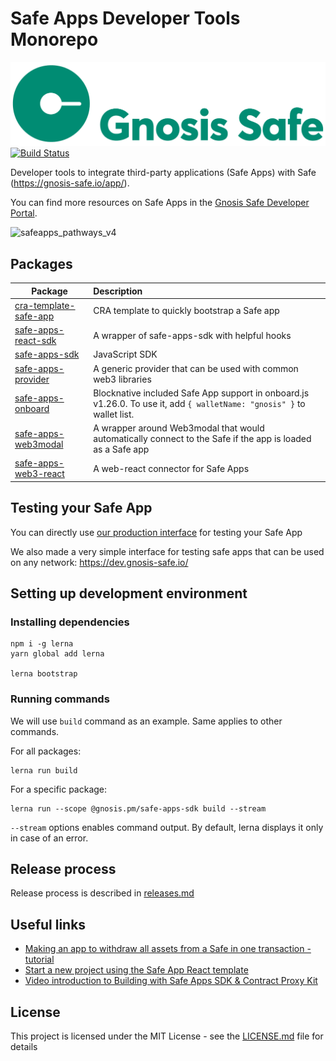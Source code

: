 # Safe Apps Developer Tools Monorepo

[![Logo](https://raw.githubusercontent.com/gnosis/safe-apps-sdk/master/assets/logo.png)](https://gnosis-safe.io/)
[![Build Status](https://travis-ci.org/gnosis/safe-apps-sdk.svg?branch=master)](https://travis-ci.org/gnosis/pm-contracts)

Developer tools to integrate third-party applications (Safe Apps) with Safe (https://gnosis-safe.io/app/).

You can find more resources on Safe Apps in the [Gnosis Safe Developer Portal](https://docs.gnosis.io/safe/docs/sdks_safe_apps/).

![safeapps_pathways_v4](https://user-images.githubusercontent.com/6764315/123075714-c5564100-d418-11eb-8da0-898aa163dee2.png)

## Packages

| Package                                                                                                     | Description                                                                                                            |
| ----------------------------------------------------------------------------------------------------------- | :--------------------------------------------------------------------------------------------------------------------- |
| [cra-template-safe-app](https://github.com/gnosis/safe-apps-sdk/tree/master/packages/cra-template-safe-app) | CRA template to quickly bootstrap a Safe app                                                                           |
| [safe-apps-react-sdk](https://github.com/gnosis/safe-apps-sdk/tree/master/packages/safe-apps-react-sdk)     | A wrapper of safe-apps-sdk with helpful hooks                                                                          |
| [safe-apps-sdk](https://github.com/gnosis/safe-apps-sdk/tree/master/packages/safe-apps-sdk)                 | JavaScript SDK                                                                                                         |
| [safe-apps-provider](https://github.com/gnosis/safe-apps-sdk/tree/master/packages/safe-apps-provider)       | A generic provider that can be used with common web3 libraries                                                         |
| [safe-apps-onboard](https://docs.blocknative.com/onboard)                                                   | Blocknative included Safe App support in onboard.js v1.26.0. To use it, add `{ walletName: "gnosis" }` to wallet list. |
| [safe-apps-web3modal](https://github.com/gnosis/safe-apps-sdk/tree/master/packages/safe-apps-web3modal)     | A wrapper around Web3modal that would automatically connect to the Safe if the app is loaded as a Safe app             |
| [safe-apps-web3-react](https://github.com/gnosis/safe-apps-sdk/tree/master/packages/safe-apps-web3-react)   | A web-react connector for Safe Apps                                                                                    |

## Testing your Safe App

You can directly use [our production interface](https://gnosis-safe.io/app) for testing your Safe App

We also made a very simple interface for testing safe apps that can be used on any network: https://dev.gnosis-safe.io/

## Setting up development environment

### Installing dependencies

```
npm i -g lerna
yarn global add lerna

lerna bootstrap
```

### Running commands

We will use `build` command as an example. Same applies to other commands.

For all packages:

```
lerna run build
```

For a specific package:

```
lerna run --scope @gnosis.pm/safe-apps-sdk build --stream
```

`--stream` options enables command output. By default, lerna displays it only in case of an error.

## Release process

Release process is described in [releases.md](/docs/releases.md)

## Useful links

- [Making an app to withdraw all assets from a Safe in one transaction - tutorial](/guides/drain-safe-app)
- [Start a new project using the Safe App React template](/packages/cra-template-safe-app)
- [Video introduction to Building with Safe Apps SDK & Contract Proxy Kit](https://www.youtube.com/watch?v=YGw8WfBw5OI)

## License

This project is licensed under the MIT License - see the [LICENSE.md](LICENSE.md) file for details